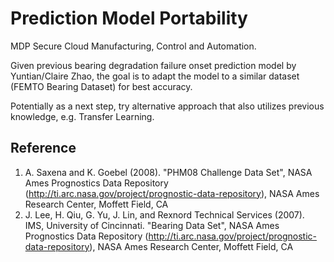 # Prediction Model Portability

MDP Secure Cloud Manufacturing, Control and Automation. 

Given previous bearing degradation failure onset prediction model by Yuntian/Claire Zhao, 
the goal is to adapt the model to a similar dataset (FEMTO Bearing Dataset) for best accuracy. 

Potentially as a next step, try alternative approach that also utilizes previous knowledge, 
e.g. Transfer Learning. 


## Reference 
1. A. Saxena and K. Goebel (2008). "PHM08 Challenge Data Set", NASA Ames Prognostics Data Repository 
   (http://ti.arc.nasa.gov/project/prognostic-data-repository), NASA Ames Research Center, Moffett Field, CA
2.  J. Lee, H. Qiu, G. Yu, J. Lin, and Rexnord Technical Services (2007).
        IMS, University of Cincinnati. "Bearing Data Set", NASA Ames Prognostics Data Repository
        (http://ti.arc.nasa.gov/project/prognostic-data-repository), NASA Ames Research Center, Moffett Field, CA
   

